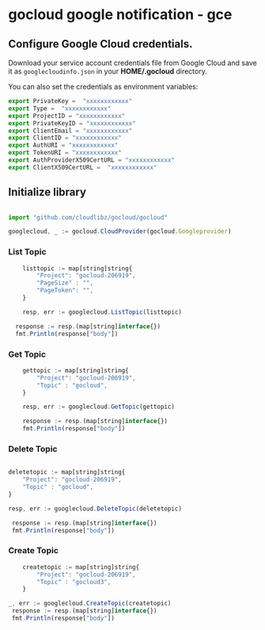 # gocloud  google notification - gce

## Configure Google Cloud credentials.

Download your service account credentials file from Google Cloud and save it as `googlecloudinfo.json` in your <b>HOME/.gocloud</b> directory.

You can also set the credentials as environment variables:
```js
export PrivateKey =  "xxxxxxxxxxxx"
export Type =  "xxxxxxxxxxxx"
export ProjectID = "xxxxxxxxxxxx"
export PrivateKeyID = "xxxxxxxxxxxx"
export ClientEmail = "xxxxxxxxxxxx"
export ClientID = "xxxxxxxxxxxx"
export AuthURI = "xxxxxxxxxxxx"
export TokenURI = "xxxxxxxxxxxx"
export AuthProviderX509CertURL = "xxxxxxxxxxxx"
export ClientX509CertURL =  "xxxxxxxxxxxx"
```

## Initialize library

```js

import "github.com/cloudlibz/gocloud/gocloud"

googlecloud, _ := gocloud.CloudProvider(gocloud.Googleprovider)
```

### List Topic

```js
	listtopic := map[string]string{
		"Project": "gocloud-206919",
		"PageSize" : "",
		"PageToken": "",
	}

	resp, err := googlecloud.ListTopic(listtopic)

  response := resp.(map[string]interface{})
  fmt.Println(response["body"])
```

### Get Topic

```js
	gettopic := map[string]string{
		"Project": "gocloud-206919",
		"Topic" : "gocloud",
	}

	resp, err := googlecloud.GetTopic(gettopic)

 	response := resp.(map[string]interface{})
 	fmt.Println(response["body"])
```

### Delete Topic

```js

deletetopic := map[string]string{
	"Project": "gocloud-206919",
	"Topic" : "gocloud",
}

resp, err := googlecloud.DeleteTopic(deletetopic)

 response := resp.(map[string]interface{})
 fmt.Println(response["body"])
```

### Create Topic

```js
	createtopic := map[string]string{
		"Project": "gocloud-206919",
		"Topic" : "gocloud3",
	}

_, err := googlecloud.CreateTopic(createtopic)
 response := resp.(map[string]interface{})
 fmt.Println(response["body"])
```

